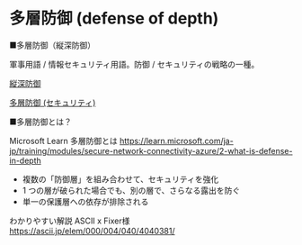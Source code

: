 # 多層防御 (defense of depth)

■多層防御（縦深防御）

軍事用語 / 情報セキュリティ用語。防御 / セキュリティの戦略の一種。

[縦深防御](https://ja.wikipedia.org/wiki/%E7%B8%A6%E6%B7%B1%E9%98%B2%E5%BE%A1)

[多層防御 (セキュリティ)](https://ja.wikipedia.org/wiki/%E5%A4%9A%E5%B1%A4%E9%98%B2%E5%BE%A1_(%E3%82%BB%E3%82%AD%E3%83%A5%E3%83%AA%E3%83%86%E3%82%A3))

■多層防御とは？

Microsoft Learn 多層防御とは
https://learn.microsoft.com/ja-jp/training/modules/secure-network-connectivity-azure/2-what-is-defense-in-depth

- 複数の「防御層」を組み合わせて、セキュリティを強化
- 1 つの層が破られた場合でも、別の層で、さらなる露出を防ぐ
- 単一の保護層への依存が排除される

わかりやすい解説 ASCII x Fixer様
https://ascii.jp/elem/000/004/040/4040381/
